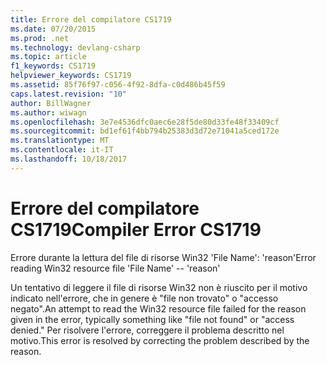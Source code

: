 ```yaml
---
title: Errore del compilatore CS1719
ms.date: 07/20/2015
ms.prod: .net
ms.technology: devlang-csharp
ms.topic: article
f1_keywords: CS1719
helpviewer_keywords: CS1719
ms.assetid: 85f76f97-c056-4f92-8dfa-c0d486b45f59
caps.latest.revision: "10"
author: BillWagner
ms.author: wiwagn
ms.openlocfilehash: 3e7e4536dfc0aec6e28f5de80d33fe48f33409cf
ms.sourcegitcommit: bd1ef61f4bb794b25383d3d72e71041a5ced172e
ms.translationtype: MT
ms.contentlocale: it-IT
ms.lasthandoff: 10/18/2017
---
```

# <a name="compiler-error-cs1719"></a><span data-ttu-id="14d78-102">Errore del compilatore CS1719</span><span class="sxs-lookup"><span data-stu-id="14d78-102">Compiler Error CS1719</span></span>
<span data-ttu-id="14d78-103">Errore durante la lettura del file di risorse Win32 'File Name': 'reason'</span><span class="sxs-lookup"><span data-stu-id="14d78-103">Error reading Win32 resource file 'File Name' -- 'reason'</span></span>  
  
 <span data-ttu-id="14d78-104">Un tentativo di leggere il file di risorse Win32 non è riuscito per il motivo indicato nell'errore, che in genere è "file non trovato" o "accesso negato".</span><span class="sxs-lookup"><span data-stu-id="14d78-104">An attempt to read the Win32 resource file failed for the reason given in the error, typically something like "file not found" or "access denied."</span></span> <span data-ttu-id="14d78-105">Per risolvere l'errore, correggere il problema descritto nel motivo.</span><span class="sxs-lookup"><span data-stu-id="14d78-105">This error is resolved by correcting the problem described by the reason.</span></span>
